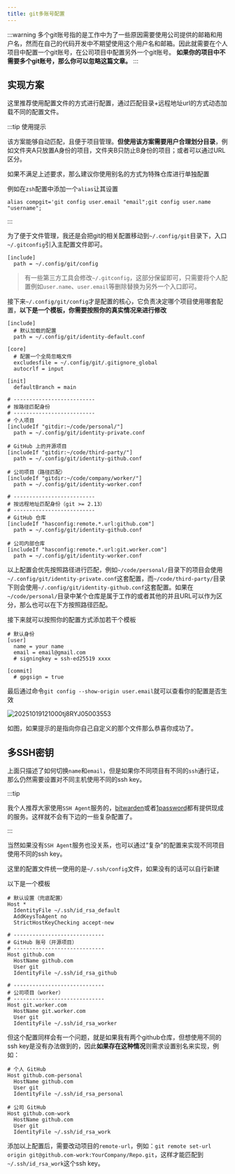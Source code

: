 ```yaml
---
title: git多账号配置
---
```


:::warning
多个git账号指的是工作中为了一些原因需要使用公司提供的邮箱和用户名，然而在自己的代码开发中不期望使用这个用户名和邮箱。因此就需要在个人项目中配置一个git账号，在公司项目中配置另外一个git账号。
**如果你的项目中不需要多个git账号，那么你可以忽略这篇文章。**
:::

## 实现方案

这里推荐使用配置文件的方式进行配置，通过匹配目录+远程地址url的方式动态加载不同的配置文件。

:::tip 使用提示

该方案能够自动匹配，且便于项目管理。**但使用该方案需要用户合理划分目录**，例如文件夹A只放置A身份的项目，文件夹B只防止B身份的项目；或者可以通过URL区分。

如果不满足上述要求，那么建议你使用别名的方式为特殊仓库进行单独配置

例如在`zsh`配置中添加一个`alias`让其设置

```
alias compgit='git config user.email "email";git config user.name "username";
```

:::

为了便于文件管理，我还是会把git的相关配置移动到`~/.config/git`目录下，入口`~/.gitconfig`引入主配置文件即可。

```config title="~/.gitconfig"
[include]
  path = ~/.config/git/config

```

> 有一些第三方工具会修改`~/.gitconfig`，这部分保留即可，只需要将个人配置例如`user.name`、`user.email`等删除替换为另外一个入口即可。

接下来`~/.config/git/config`才是配置的核心，它负责决定哪个项目使用哪套配置，**以下是一个模板，你需要按照你的真实情况来进行修改**

```config title="~/.config/git/config"
[include]
  # 默认加载的配置
  path = ~/.config/git/identity-default.conf

[core]
  # 配置一个全局忽略文件
  excludesfile = ~/.config/git/.gitignore_global
  autocrlf = input

[init]
  defaultBranch = main

# --------------------------
# 按路径匹配身份
# --------------------------
# 个人项目
[includeIf "gitdir:~/code/personal/"]
  path = ~/.config/git/identity-private.conf

# GitHub 上的开源项目
[includeIf "gitdir:~/code/third-party/"]
  path = ~/.config/git/identity-github.conf

# 公司项目（路径匹配）
[includeIf "gitdir:~/code/company/worker/"]
  path = ~/.config/git/identity-worker.conf

# --------------------------
# 按远程地址匹配身份（git >= 2.13）
# --------------------------
# GitHub 仓库
[includeIf "hasconfig:remote.*.url:github.com"]
  path = ~/.config/git/identity-github.conf

# 公司内部仓库
[includeIf "hasconfig:remote.*.url:git.worker.com"]
  path = ~/.config/git/identity-worker.conf

```

以上配置会优先按照路径进行匹配，例如`~/code/personal/`目录下的项目会使用`~/.config/git/identity-private.conf`这套配置，而`~/code/third-party/`目录下则会使用`~/.config/git/identity-github.conf`这套配置。如果在`~/code/personal/`目录中某个仓库是属于工作的或者其他的并且URL可以作为区分，那么也可以在下方按照路径匹配。

接下来就可以按照你的配置方式添加若干个模板

```config title="~/.config/git/identity-private.conf"
# 默认身份
[user]
  name = your name
  email = email@gmail.com
  # signingkey = ssh-ed25519 xxxx

[commit]
  # gpgsign = true

```

最后通过命令`git config --show-origin user.email`就可以查看你的配置是否生效

![20251019121000tj8RYJ05003553](https://file2.antmoe.com/image/2/2025/10/19/68f464ba1222b.png)

如图，如果提示的是指向你自己自定义的那个文件那么恭喜你成功了。

## 多SSH密钥

上面只描述了如何切换`name`和`email`，但是如果你不同项目有不同的`ssh`通行证，那么仍然需要设置对不同主机使用不同的ssh key。

:::tip

我个人推荐大家使用`SSH Agent`服务的，[bitwarden](https://bitwarden.com/help/ssh-agent/)或者[1password](https://developer.1password.com/docs/ssh/agent/)都有提供现成的服务。这样就不会有下边的一些复杂配置了。

:::

当然如果没有`SSH Agent`服务也没关系，也可以通过“复杂”的配置来实现不同项目使用不同的ssh key。

这里的配置文件统一使用的是`~/.ssh/config`文件，如果没有的话可以自行新建

以下是一个模板

```config title="~/.ssh/config"
# 默认设置（兜底配置）
Host *
  IdentityFile ~/.ssh/id_rsa_default
  AddKeysToAgent no
  StrictHostKeyChecking accept-new

# -----------------------------
# GitHub 账号（开源项目）
# -----------------------------
Host github.com
  HostName github.com
  User git
  IdentityFile ~/.ssh/id_rsa_github

# -----------------------------
# 公司项目（worker）
# -----------------------------
Host git.worker.com
  HostName git.worker.com
  User git
  IdentityFile ~/.ssh/id_rsa_worker

```

但这个配置同样会有一个问题，就是如果我有两个github仓库，但想使用不同的ssh key是没有办法做到的，因此**如果存在这种情况**则需求设置别名来实现，例如：

```config title="~/.ssh/config"
# 个人 GitHub
Host github.com-personal
  HostName github.com
  User git
  IdentityFile ~/.ssh/id_rsa_personal

# 公司 GitHub
Host github.com-work
  HostName github.com
  User git
  IdentityFile ~/.ssh/id_rsa_work

```

添加以上配置后，需要改动项目的`remote-url`，例如：`git remote set-url origin git@github.com-work:YourCompany/Repo.git`，这样才能匹配到`~/.ssh/id_rsa_work`这个ssh key。
